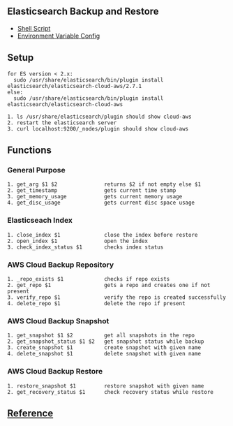 ## Elasticsearch Backup and Restore

- [Shell Script](https://github.com/shams-sam/logic-lab/blob/master/ElasticsearchBackupAndRestore/elastic)
- [Environment Variable Config](https://github.com/shams-sam/logic-lab/blob/master/ElasticsearchBackupAndRestore/env.sh)

## Setup
````
for ES version < 2.x: 
  sudo /usr/share/elasticsearch/bin/plugin install elasticsearch/elasticsearch-cloud-aws/2.7.1
else: 
  sudo /usr/share/elasticsearch/bin/plugin install elasticsearch/elasticsearch-cloud-aws
````
````
1. ls /usr/share/elasticsearch/plugin should show cloud-aws
2. restart the elasticsearch server
3. curl localhost:9200/_nodes/plugin should show cloud-aws
````

## Functions
### General Purpose
````
1. get_arg $1 $2               returns $2 if not empty else $1
2. get_timestamp               gets current time stamp
3. get_memory_usage            gets current memory usage
4. get_disc_usage              gets current disc space usage
````
### Elasticseach Index
````
1. close_index $1              close the index before restore
2. open_index $1               open the index
3. check_index_status $1       checks index status
````
### AWS Cloud Backup Repository
````
1. _repo_exists $1             checks if repo exists
2. get_repo $1                 gets a repo and creates one if not present
3. verify_repo $1              verify the repo is created successfully
4. delete_repo $1              delete the repo if present
````
### AWS Cloud Backup Snapshot
````
1. get_snapshot $1 $2          get all snapshots in the repo
2. get_snapshot_status $1 $2   get snapshot status while backup    
3. create_snapshot $1          create snapshot with given name
4. delete_snapshot $1          delete snapshot with given name
````
### AWS Cloud Backup Restore
````
1. restore_snapshot $1         restore snapshot with given name
2. get_recovery_status $1      check recovery status while restore
````
## [Reference](https://cuongba.com/backup-and-restore-elasticsearch-with-amazon-s3/)
